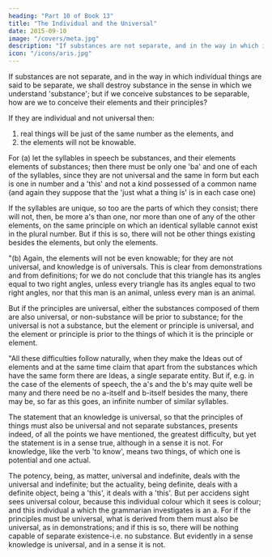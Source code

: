 ```yaml
---
heading: "Part 10 of Book 13"
title: "The Individual and the Universal"
date: 2015-09-10
image: "/covers/meta.jpg"
description: "If substances are not separate, and in the way in which individual things are said to be separate, we shall destroy substance in the sense in which we understand 'substance'"
icon: "/icons/aris.jpg"
---
```



<!-- "Let us now mention a point which presents a certain difficulty both to those who believe in the Ideas and to those who do not, and which was stated before, at the beginning, among the problems.  -->

If substances are not separate, and in the way in which individual things are said to be separate, we shall destroy substance in the sense in which we understand 'substance'; but if we conceive substances to be separable, how are we to conceive their elements and their principles?

If they are individual and not universal then:

1. real things will be just of the same number as the elements, and 
2. the elements will not be knowable. 

For (a) let the syllables in speech be substances, and their elements elements of substances; then there must be only one 'ba' and one of each of the syllables, since they are not universal and the same in form but each is one in number and a 'this' and not a kind possessed of a common name (and again they suppose that the 'just what a thing is' is in each case one)

If the syllables are unique, so too are the parts of which they consist; there will not, then, be more a's than one, nor more than one of any of the other elements, on the same principle on which an identical syllable cannot exist in the plural number. But if this is so, there will not be other things existing besides the elements, but only the elements.

"(b) Again, the elements will not be even knowable; for they are not universal, and knowledge is of universals. This is clear from demonstrations and from definitions; for we do not conclude that this triangle has its angles equal to two right angles, unless every triangle has its angles equal to two right angles, nor that this man is an animal, unless every man is an animal.

But if the principles are universal, either the substances composed of them are also universal, or non-substance will be prior to substance; for the universal is not a substance, but the element or principle is universal, and the element or principle is prior to the things of which it is the principle or element.

"All these difficulties follow naturally, when they make the Ideas out of elements and at the same time claim that apart from the substances which have the same form there are Ideas, a single separate entity. But if, e.g. in the case of the elements of speech, the a's and the b's may quite well be many and there need be no a-itself and b-itself besides the many, there may be, so far as this goes, an infinite number of similar syllables. 

The statement that an knowledge is universal, so that the principles of things must also be universal and not separate substances, presents indeed, of all the points we have mentioned, the greatest difficulty, but yet the statement is in a sense true, although in a sense it is not. For knowledge, like the verb 'to know', means two things, of which one is potential and one actual. 

The potency, being, as matter, universal and indefinite, deals with the universal and indefinite; but the actuality, being definite, deals with a definite object, being a 'this', it deals with a 'this'. But per accidens sight sees universal colour, because this individual colour which it sees is colour; and this individual a which the grammarian investigates is an a. For if the principles must be universal, what is derived from them must also be universal, as in demonstrations; and if this is so, there will be nothing capable of separate existence-i.e. no substance. But evidently in a sense knowledge is universal, and in a sense it is not.


